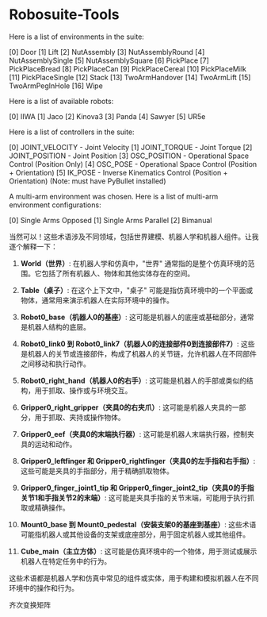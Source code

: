 # Robosuite-Tools

Here is a list of environments in the suite:

[0] Door
[1] Lift
[2] NutAssembly
[3] NutAssemblyRound
[4] NutAssemblySingle
[5] NutAssemblySquare
[6] PickPlace
[7] PickPlaceBread
[8] PickPlaceCan
[9] PickPlaceCereal
[10] PickPlaceMilk
[11] PickPlaceSingle
[12] Stack
[13] TwoArmHandover
[14] TwoArmLift
[15] TwoArmPegInHole
[16] Wipe

Here is a list of available robots:

[0] IIWA
[1] Jaco
[2] Kinova3
[3] Panda
[4] Sawyer
[5] UR5e

Here is a list of controllers in the suite:

[0] JOINT_VELOCITY - Joint Velocity
[1] JOINT_TORQUE - Joint Torque
[2] JOINT_POSITION - Joint Position
[3] OSC_POSITION - Operational Space Control (Position Only)
[4] OSC_POSE - Operational Space Control (Position + Orientation)
[5] IK_POSE - Inverse Kinematics Control (Position + Orientation) (Note: must have PyBullet installed)

A multi-arm environment was chosen. Here is a list of multi-arm environment configurations:

[0] Single Arms Opposed
[1] Single Arms Parallel
[2] Bimanual

当然可以！这些术语涉及不同领域，包括世界建模、机器人学和机器人组件。让我逐个解释一下：

1. **World（世界）**: 在机器人学和仿真中，"世界" 通常指的是整个仿真环境的范围。它包括了所有机器人、物体和其他实体存在的空间。

2. **Table（桌子）**: 在这个上下文中，"桌子" 可能是指仿真环境中的一个平面或物体，通常用来演示机器人在实际环境中的操作。

3. **Robot0_base（机器人0的基座）**: 这可能是机器人的底座或基础部分，通常是机器人结构的底层。

4. **Robot0_link0 到 Robot0_link7（机器人0的连接部件0到连接部件7）**: 这些是机器人的关节或连接部件，构成了机器人的关节链，允许机器人在不同部件之间移动和执行动作。

5. **Robot0_right_hand（机器人0的右手）**: 这可能是机器人的手部或类似的结构，用于抓取、操作或与环境交互。

6. **Gripper0_right_gripper（夹具0的右夹爪）**: 这可能是机器人夹具的一部分，用于抓取、夹持或操作物体。

7. **Gripper0_eef（夹具0的末端执行器）**: 这可能是机器人末端执行器，控制夹具的运动和动作。

8. **Gripper0_leftfinger 和 Gripper0_rightfinger（夹具0的左手指和右手指）**: 这些可能是夹具的手指部分，用于精确抓取物体。

9. **Gripper0_finger_joint1_tip 和 Gripper0_finger_joint2_tip（夹具0的手指关节1和手指关节2的末端）**: 这可能是夹具手指的关节末端，可能用于执行抓取或精确操作。

10. **Mount0_base 到 Mount0_pedestal（安装支架0的基座到基座）**: 这些术语可能指机器人或其他设备的支架或底座部分，用于固定机器人或其他组件。

11. **Cube_main（主立方体）**: 这可能是仿真环境中的一个物体，用于测试或展示机器人在特定任务中的行为。

这些术语都是机器人学和仿真中常见的组件或实体，用于构建和模拟机器人在不同环境中的操作和行为。

齐次变换矩阵
